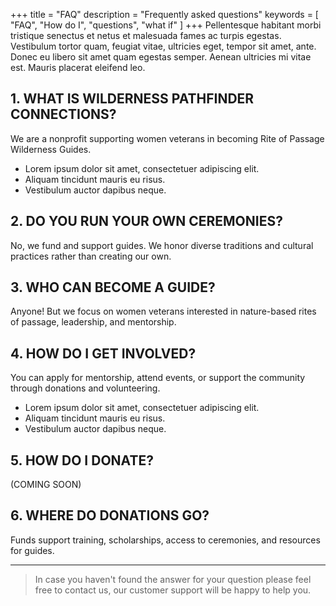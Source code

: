 +++
title = "FAQ"
description = "Frequently asked questions"
keywords = [ "FAQ", "How do I", "questions", "what if" ]
+++
Pellentesque habitant morbi tristique senectus et netus et malesuada fames ac turpis egestas. Vestibulum tortor quam, feugiat vitae, ultricies eget, tempor sit amet, ante. Donec eu libero sit amet quam egestas semper. Aenean ultricies mi vitae est. Mauris placerat eleifend leo.

## 1\. WHAT IS WILDERNESS PATHFINDER CONNECTIONS?

We are a nonprofit supporting women veterans in becoming Rite of Passage Wilderness Guides.

* Lorem ipsum dolor sit amet, consectetuer adipiscing elit.
* Aliquam tincidunt mauris eu risus.
* Vestibulum auctor dapibus neque.

## 2\. DO YOU RUN YOUR OWN CEREMONIES?

No, we fund and support guides. We honor diverse traditions and cultural practices rather than creating our own.

## 3\. WHO CAN BECOME A GUIDE?

Anyone! But we focus on women veterans interested in nature-based rites of passage, leadership, and mentorship.

## 4\. HOW DO I GET INVOLVED?

You can apply for mentorship, attend events, or support the community through donations and volunteering.

* Lorem ipsum dolor sit amet, consectetuer adipiscing elit.
* Aliquam tincidunt mauris eu risus.
* Vestibulum auctor dapibus neque.

## 5\. HOW DO I DONATE?

(COMING SOON)

## 6\. WHERE DO DONATIONS GO?

Funds support training, scholarships, access to ceremonies, and resources for guides.

---

> In case you haven't found the answer for your question please feel free to contact us, our customer support will be happy to help you.